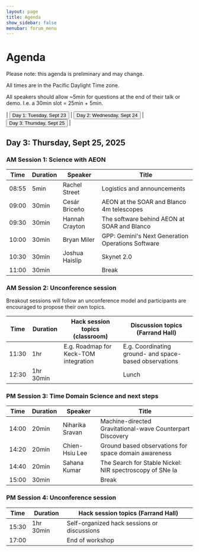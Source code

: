 ```yaml
---
layout: page
title: Agenda
show_sidebar: false
menubar: forum_menu
---
```


# Agenda
Please note: this agenda is preliminary and may change.

All times are in the Pacific Daylight Time zone.  

All speakers should allow ~5min for questions at the end of their talk or demo.  I.e. a 30min slot = 25min + 5min. 

| <a href="/observatories_forum/agenda/"><button type="button">Day 1: Tuesday, Sept 23</button></a> | <a href="/observatories_forum/agenda2/"><button type="button">Day 2: Wednesday, Sept 24</button></a> | <a href="/observatories_forum/agenda3/"><button type="button">Day 3: Thursday, Sept 25</button></a> |

## Day 3: Thursday, Sept 25, 2025
### AM Session 1: Science with AEON	

| Time   | Duration | Speaker         | Title                                               |
|--------|----------|-----------------|-----------------------------------------------------|
| 08:55	 | 5min	    | Rachel Street	  | Logistics and announcements				                     |	
| 09:00	 | 30min	   | Cesár Briceño	  | AEON at the SOAR and Blanco 4m telescopes		         |			
| 09:30	 | 30min	   | Hannah Crayton  | The software behind AEON at SOAR and Blanco		       |			
| 10:00	 | 30min	   | Bryan Miler	    | GPP: Gemini's Next Generation Operations Software		 |
| 10:30	 | 30min	   | Joshua Haislip |  Skynet 2.0                                                   |			
| 11:00	 | 30min	   |                 | Break				                                           |

### AM Session 2: Unconference session	
Breakout sessions will follow an unconference model and participants are encouraged to propose their own topics.

| Time  | Duration | Hack session topics (classroom)       | Discussion topics (Farrand Hall)	                         |
|-------| -------- |---------------------------------------|-----------------------------------------------------------|
| 11:30	| 1hr 	  | E.g. Roadmap for Keck-TOM integration | 	E.g. Coordinating ground- and space-based observations		 |			
| 12:30	| 1hr 30min	|                                       | Lunch						                                               |

### PM Session 3: Time Domain Science and next steps							

| Time  | Duration | Speaker          | Title                                                                  |
|-------| -------- |------------------|------------------------------------------------------------------------|
| 14:00	| 20min	| Niharika Sravan	 | Machine-directed Gravitational-wave Counterpart Discovery 		|	
| 14:20	| 20min	| Chien-Hsiu Lee	  | Ground based observations for space domain awareness		|			
| 14:40	| 20min	| Sahana Kumar	    | The Search for Stable Nickel: NIR spectroscopy of SNe Ia 		|	
| 15:00	| 30min	|                  | Break						|

### PM Session 4: Unconference session				

| Time  | Duration | Hack session topics (Farrand Hall) |
|-------| -------- |-------------------------------------------------|
| 15:30	| 1hr 30min	| Self-organized hack sessions or discussions     |
| 17:00 |     |  End of workshop | 
